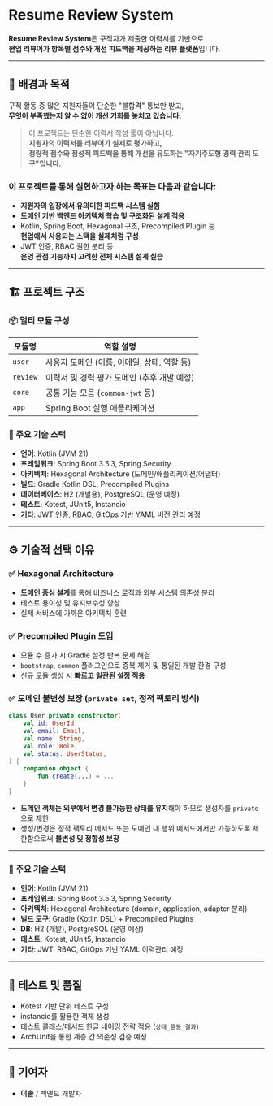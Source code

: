 # Resume Review System

**Resume Review System**은 구직자가 제출한 이력서를 기반으로  
**현업 리뷰어가 항목별 점수와 개선 피드백을 제공하는 리뷰 플랫폼**입니다.

---

## 🎯 배경과 목적

구직 활동 중 많은 지원자들이 단순한 "불합격" 통보만 받고,  
**무엇이 부족했는지 알 수 없어 개선 기회를 놓치고 있습니다.**

> 이 프로젝트는 단순한 이력서 작성 툴이 아닙니다.  
> **지원자의 이력서를 리뷰어가 실제로 평가하고,  
정량적 점수와 정성적 피드백을 통해 개선을 유도하는 "자기주도형 경력 관리 도구"입니다.**

### 이 프로젝트를 통해 실현하고자 하는 목표는 다음과 같습니다:

- **지원자의 입장에서 유의미한 피드백 시스템 실험**
- **도메인 기반 백엔드 아키텍처 학습 및 구조화된 설계 적용**
- Kotlin, Spring Boot, Hexagonal 구조, Precompiled Plugin 등  
  **현업에서 사용되는 스택을 실제처럼 구성**
- JWT 인증, RBAC 권한 분리 등  
  **운영 관점 기능까지 고려한 전체 시스템 설계 실습**

---

## 🏗️ 프로젝트 구조

### 📦 멀티 모듈 구성

| 모듈명        | 역할 설명 |
|--------------|-----------|
| `user`       | 사용자 도메인 (이름, 이메일, 상태, 역할 등) |
| `review`     | 이력서 및 경력 평가 도메인 (추후 개발 예정) |
| `core`       | 공통 기능 모음 (`common-jwt` 등) |
| `app`        | Spring Boot 실행 애플리케이션 |

### 🔧 주요 기술 스택

- **언어**: Kotlin (JVM 21)
- **프레임워크**: Spring Boot 3.5.3, Spring Security
- **아키텍처**: Hexagonal Architecture (도메인/애플리케이션/어댑터)
- **빌드**: Gradle Kotlin DSL, Precompiled Plugins
- **데이터베이스**: H2 (개발용), PostgreSQL (운영 예정)
- **테스트**: Kotest, JUnit5, Instancio
- **기타**: JWT 인증, RBAC, GitOps 기반 YAML 버전 관리 예정

---

## ⚙️ 기술적 선택 이유

### ✅ Hexagonal Architecture

- **도메인 중심 설계**를 통해 비즈니스 로직과 외부 시스템 의존성 분리
- 테스트 용이성 및 유지보수성 향상
- 실제 서비스에 가까운 아키텍처 훈련

### ✅ Precompiled Plugin 도입

- 모듈 수 증가 시 Gradle 설정 반복 문제 해결
- `bootstrap`, `common` 플러그인으로 중복 제거 및 통일된 개발 환경 구성
- 신규 모듈 생성 시 **빠르고 일관된 설정 적용**

### ✅ 도메인 불변성 보장 (`private set`, 정적 팩토리 방식)

```kotlin
class User private constructor(
    val id: UserId,
    val email: Email,
    val name: String,
    val role: Role,
    val status: UserStatus,
) {
    companion object {
        fun create(...) = ...
    }
}
```
* **도메인 객체는 외부에서 변경 불가능한 상태를 유지**해야 하므로 생성자를 `private`으로 제한
* 생성/변경은 정적 팩토리 메서드 또는 도메인 내 행위 메서드에서만 가능하도록 제한함으로써 **불변성 및 정합성 보장**

---

### 🧱 주요 기술 스택

* **언어**: Kotlin (JVM 21)
* **프레임워크**: Spring Boot 3.5.3, Spring Security
* **아키텍처**: Hexagonal Architecture (domain, application, adapter 분리)
* **빌드 도구**: Gradle (Kotlin DSL) + Precompiled Plugins
* **DB**: H2 (개발), PostgreSQL (운영 예상)
* **테스트**: Kotest, JUnit5, Instancio
* **기타**: JWT, RBAC, GitOps 기반 YAML 이력관리 예정

---

## 🧪 테스트 및 품질

* Kotest 기반 단위 테스트 구성
* instancio를 활용한 객체 생성
* 테스트 클래스/메서드 한글 네이밍 전략 적용 (`상태_행동_결과`)
* ArchUnit을 통한 계층 간 의존성 검증 예정

---

## 👤 기여자

* **이솔** / 백엔드 개발자 
